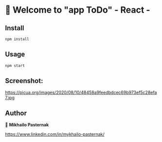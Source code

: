 # 👋  Welcome to "app ToDo" - React -

## Install

```sh
npm install
```

## Usage

```sh
npm start
```
## Screenshot:
https://picua.org/images/2020/08/10/48458a9feedbdcec69b973ef5c28efa7.jpg

## Author

👤 **Mikhailo Pasternak**

https://www.linkedin.com/in/mykhailo-pasternak/
